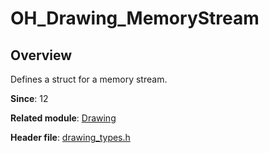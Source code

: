# OH_Drawing_MemoryStream

## Overview

Defines a struct for a memory stream.

**Since**: 12

**Related module**: [Drawing](capi-drawing.md)

**Header file**: [drawing_types.h](capi-drawing-types-h.md)
